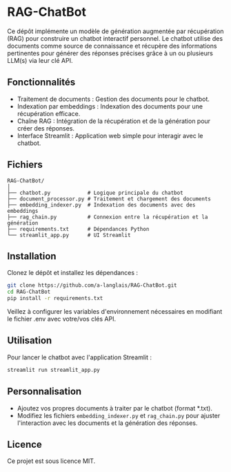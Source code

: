 # RAG-ChatBot

Ce dépôt implémente un modèle de génération augmentée par récupération (RAG) pour construire un chatbot interactif personnel. 
Le chatbot utilise des documents comme source de connaissance et récupère des informations pertinentes pour générer des réponses précises grâce à un ou plusieurs LLM(s) via leur clé API.

## Fonctionnalités

* Traitement de documents : Gestion des documents pour le chatbot.
* Indexation par embeddings : Indexation des documents pour une récupération efficace.
* Chaîne RAG : Intégration de la récupération et de la génération pour créer des réponses.
* Interface Streamlit : Application web simple pour interagir avec le chatbot.

## Fichiers

```
RAG-ChatBot/
│
├── chatbot.py            # Logique principale du chatbot
├── document_processor.py # Traitement et chargement des documents
├── embedding_indexer.py  # Indexation des documents avec des embeddings
├── rag_chain.py          # Connexion entre la récupération et la génération
├── requirements.txt      # Dépendances Python
└── streamlit_app.py      # UI Streamlit
```

## Installation

Clonez le dépôt et installez les dépendances :

```bash
git clone https://github.com/a-langlais/RAG-ChatBot.git
cd RAG-ChatBot
pip install -r requirements.txt
```

Veillez à configurer les variables d'environnement nécessaires en modifiant le fichier .env avec votre/vos clés API.

## Utilisation

Pour lancer le chatbot avec l'application Streamlit :

```bash
streamlit run streamlit_app.py
```

## Personnalisation

* Ajoutez vos propres documents à traiter par le chatbot (format *.txt).
* Modifiez les fichiers `embedding_indexer.py` et `rag_chain.py` pour ajuster l'interaction avec les documents et la génération des réponses.

## Licence

Ce projet est sous licence MIT.


